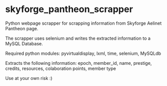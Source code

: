 # skyforge_pantheon_scrapper

Python webpage scrapper for scrapping information from Skyforge Aelinet Pantheon page.

The scrapper uses selenium and writes the extracted information to a MySQL Database.

Required python modules:
	pyvirtualdisplay,
	lxml,
	time,
	selenium,
	MySQLdb

Extracts the following information:
	epoch,
	member_id,
	name,
	prestige,
	credits,
	resources,
	colaboration points,
	member type

Use at your own risk :)
